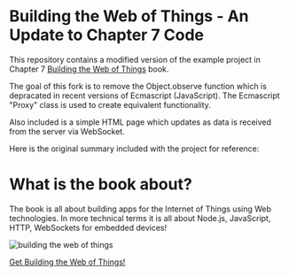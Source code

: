 # Building the Web of Things - An Update to Chapter 7 Code
This repository contains a modified version of the example project in Chapter 7 [Building the Web of Things](http://book.webofthings.io) book.

The goal of this fork is to remove the Object.observe function which is depracated in recent versions of Ecmascript (JavaScript).
The Ecmascript "Proxy" class is used to create equivalent functionality.

Also included is a simple HTML page which updates as data is received
from the server via WebSocket.

Here is the original summary included with the project for reference:

# What is the book about?
The book is all about building apps for the Internet of Things using Web technologies. 
In more technical terms it is all about Node.js, JavaScript, HTTP, WebSockets for embedded devices!

![building the web of things](https://raw.githubusercontent.com/webofthings/webofthings.js/master/docs/building-the-web-of-things.png)
 
 [Get Building the Web of Things!](http://book.webofthings.io)
